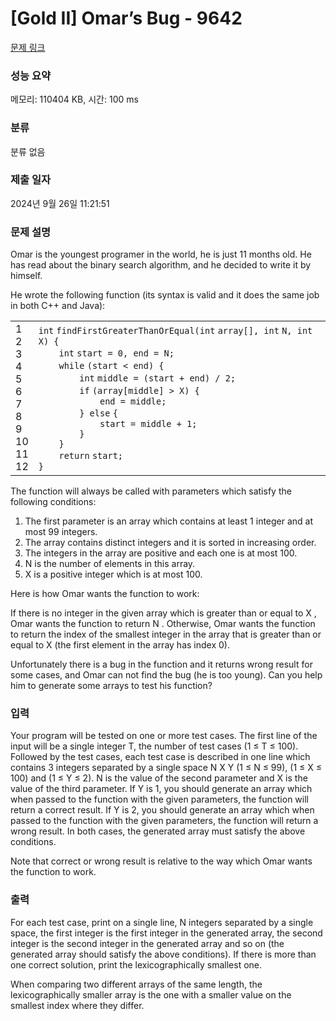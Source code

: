 # [Gold II] Omar’s Bug - 9642 

[문제 링크](https://www.acmicpc.net/problem/9642) 

### 성능 요약

메모리: 110404 KB, 시간: 100 ms

### 분류

분류 없음

### 제출 일자

2024년 9월 26일 11:21:51

### 문제 설명

<p>Omar is the youngest programer in the world, he is just 11 months old. He has read about the binary search algorithm, and he decided to write it by himself.</p>

<p>He wrote the following function (its syntax is valid and it does the same job in both C++ and Java):</p>

<div><div id="highlighter_830416" class="syntaxhighlighter  c"><table border="0" cellpadding="0" cellspacing="0"><tbody><tr><td class="gutter"><div class="line number1 index0 alt2">1</div><div class="line number2 index1 alt1">2</div><div class="line number3 index2 alt2">3</div><div class="line number4 index3 alt1">4</div><div class="line number5 index4 alt2">5</div><div class="line number6 index5 alt1">6</div><div class="line number7 index6 alt2">7</div><div class="line number8 index7 alt1">8</div><div class="line number9 index8 alt2">9</div><div class="line number10 index9 alt1">10</div><div class="line number11 index10 alt2">11</div><div class="line number12 index11 alt1">12</div></td><td class="code"><div class="container"><div class="line number1 index0 alt2"><code class="c color1 bold">int</code> <code class="c plain">findFirstGreaterThanOrEqual(</code><code class="c color1 bold">int</code> <code class="c plain">array[], </code><code class="c color1 bold">int</code> <code class="c plain">N, </code><code class="c color1 bold">int</code> <code class="c plain">X) {</code></div><div class="line number2 index1 alt1"><code class="c spaces">    </code><code class="c color1 bold">int</code> <code class="c plain">start = 0, end = N;</code></div><div class="line number3 index2 alt2"><code class="c spaces">    </code><code class="c keyword bold">while</code> <code class="c plain">(start < end) {</code></div><div class="line number4 index3 alt1"><code class="c spaces">        </code><code class="c color1 bold">int</code> <code class="c plain">middle = (start + end) / 2;</code></div><div class="line number5 index4 alt2"><code class="c spaces">        </code><code class="c keyword bold">if</code> <code class="c plain">(array[middle] > X) {</code></div><div class="line number6 index5 alt1"><code class="c spaces">            </code><code class="c plain">end = middle;</code></div><div class="line number7 index6 alt2"><code class="c spaces">        </code><code class="c plain">} </code><code class="c keyword bold">else</code> <code class="c plain">{</code></div><div class="line number8 index7 alt1"><code class="c spaces">            </code><code class="c plain">start = middle + 1;</code></div><div class="line number9 index8 alt2"><code class="c spaces">        </code><code class="c plain">}</code></div><div class="line number10 index9 alt1"><code class="c spaces">    </code><code class="c plain">}</code></div><div class="line number11 index10 alt2"><code class="c spaces">    </code><code class="c keyword bold">return</code> <code class="c plain">start;</code></div><div class="line number12 index11 alt1"><code class="c plain">}</code></div></div></td></tr></tbody></table></div></div>

<p>The function will always be called with parameters which satisfy the following conditions:</p>

<ol>
	<li>The first parameter is an array which contains at least 1 integer and at most 99 integers.</li>
	<li>The array contains distinct integers and it is sorted in increasing order.</li>
	<li>The integers in the array are positive and each one is at most 100.</li>
	<li>N is the number of elements in this array.</li>
	<li>X is a positive integer which is at most 100.</li>
</ol>

<p>Here is how Omar wants the function to work:</p>

<p>If there is no integer in the given array which is greater than or equal to X , Omar wants the function to return N . Otherwise, Omar wants the function to return the index of the smallest integer in the array that is greater than or equal to X (the first element in the array has index 0).</p>

<p>Unfortunately there is a bug in the function and it returns wrong result for some cases, and Omar can not find the bug (he is too young). Can you help him to generate some arrays to test his function?</p>

### 입력 

 <p>Your program will be tested on one or more test cases. The first line of the input will be a single integer T, the number of test cases (1 ≤ T ≤ 100). Followed by the test cases, each test case is described in one line which contains 3 integers separated by a single space N X Y (1 ≤ N ≤ 99), (1 ≤ X ≤ 100) and (1 ≤ Y ≤ 2). N is the value of the second parameter and X is the value of the third parameter. If Y is 1, you should generate an array which when passed to the function with the given parameters, the function will return a correct result. If Y is 2, you should generate an array which when passed to the function with the given parameters, the function will return a wrong result. In both cases, the generated array must satisfy the above conditions.</p>

<p>Note that correct or wrong result is relative to the way which Omar wants the function to work.</p>

### 출력 

 <p>For each test case, print on a single line, N integers separated by a single space, the first integer is the first integer in the generated array, the second integer is the second integer in the generated array and so on (the generated array should satisfy the above conditions). If there is more than one correct solution, print the lexicographically smallest one.</p>

<p>When comparing two different arrays of the same length, the lexicographically smaller array is the one with a smaller value on the smallest index where they differ.</p>

